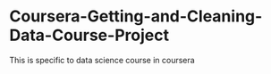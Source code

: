 # Coursera-Getting-and-Cleaning-Data-Course-Project
This is specific to data science course in coursera
